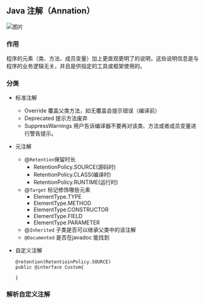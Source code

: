 ## Java 注解（Annation）

![图片](https://github.com/chenxiaowu018/Android-and-Java-Note/blob/master/image/java_annotation.jpg)

### 作用

程序的元素（类、方法、成员变量）加上更直观更明了的说明，这些说明信息是与程序的业务逻辑无关，并且是供指定的工具或框架使用的。 

### 分类

+ 标准注解
  + Override  覆盖父类方法，如无覆盖会提示错误（编译前）
  + Deprecated 提示方法废弃
  + SuppressWarnings 用户告诉编译器不要再对该类、方法或者成员变量进行警告提示。

+ 元注解
  + @`Retention`保留时长
    + RetentionPolicy.SOURCE(源码时) 
    + RetentionPolicy.CLASS(编译时)
    + RetentionPolicy.RUNTIME(运行时)
  + @`Target` 标记修饰哪些元素
    + ElementType.TYPE
    + ElementType.METHOD
    + ElementType.CONSTRUCTOR
    + ElementType.FIELD
    + ElementType.PARAMETER
  + @`Inherited` 子类是否可以继承父类中的该注解
  + `@Documented`  是否在javadoc 能找到

+ 自定义注解

  ```
  @retention(RetentioinPolicy.SOURCE)
  public @interface Custom{
      
  }
  ```

### 解析自定义注解

  

